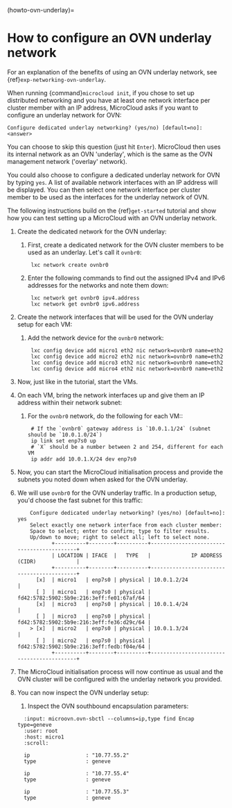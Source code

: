 (howto-ovn-underlay)=
# How to configure an OVN underlay network

For an explanation of the benefits of using an OVN underlay network, see {ref}`exp-networking-ovn-underlay`. 

When running {command}`microcloud init`, if you chose to set up distributed networking and you have at least one network interface per cluster member with an IP address, MicroCloud asks if you want to configure an underlay network for OVN:

`Configure dedicated underlay networking? (yes/no) [default=no]: <answer>`

You can choose to skip this question (just hit `Enter`). MicroCloud then uses its internal network as an OVN 'underlay', which is the same as the OVN management network ('overlay' network).

You could also choose to configure a dedicated underlay network for OVN by typing `yes`. A list of available network interfaces with an IP address will be displayed.
You can then select one network interface per cluster member to be used as the interfaces for the underlay network of OVN.

The following instructions build on the {ref}`get-started` tutorial and show how you can test setting up a MicroCloud with an OVN underlay network.

1. Create the dedicated network for the OVN underlay:

   1. First, create a dedicated network for the OVN cluster members to be used as an underlay. Let's call it `ovnbr0`:

           lxc network create ovnbr0

   1. Enter the following commands to find out the assigned IPv4 and IPv6 addresses for the networks and note them down:

           lxc network get ovnbr0 ipv4.address
           lxc network get ovnbr0 ipv6.address

1. Create the network interfaces that will be used for the OVN underlay setup for each VM:

   1. Add the network device for the `ovnbr0` network:

           lxc config device add micro1 eth2 nic network=ovnbr0 name=eth2
           lxc config device add micro2 eth2 nic network=ovnbr0 name=eth2
           lxc config device add micro3 eth2 nic network=ovnbr0 name=eth2
           lxc config device add micro4 eth2 nic network=ovnbr0 name=eth2

1. Now, just like in the tutorial, start the VMs.
1. On each VM, bring the network interfaces up and give them an IP address within their network subnet:

   1. For the `ovnbr0` network, do the following for each VM::

           # If the `ovnbr0` gateway address is `10.0.1.1/24` (subnet should be `10.0.1.0/24`)
           ip link set enp7s0 up
           # `X` should be a number between 2 and 254, different for each VM
           ip addr add 10.0.1.X/24 dev enp7s0

1. Now, you can start the MicroCloud initialisation process and provide the subnets you noted down when asked for the OVN underlay.
1. We will use `ovnbr0` for the OVN underlay traffic. In a production setup, you'd choose the fast subnet for this traffic:

           Configure dedicated underlay networking? (yes/no) [default=no]: yes
           Select exactly one network interface from each cluster member:
           Space to select; enter to confirm; type to filter results.
           Up/down to move; right to select all; left to select none.
                  +----------+--------+----------+-------------------------------------------+
                  | LOCATION | IFACE  |   TYPE   |             IP ADDRESS (CIDR)             |
                  +----------+--------+----------+-------------------------------------------+
             [x]  | micro1   | enp7s0 | physical | 10.0.1.2/24                               |
             [ ]  | micro1   | enp7s0 | physical | fd42:5782:5902:5b9e:216:3eff:fe01:67af/64 |
             [x]  | micro3   | enp7s0 | physical | 10.0.1.4/24                               |
             [ ]  | micro3   | enp7s0 | physical | fd42:5782:5902:5b9e:216:3eff:fe36:d29c/64 |
           > [x]  | micro2   | enp7s0 | physical | 10.0.1.3/24                               |
             [ ]  | micro2   | enp7s0 | physical | fd42:5782:5902:5b9e:216:3eff:fedb:f04e/64 |
                  +----------+--------+----------+-------------------------------------------+

1. The MicroCloud initialisation process will now continue as usual and the OVN cluster will be configured with the underlay network you provided.
1. You can now inspect the OVN underlay setup:

   1. Inspect the OVN southbound encapsulation parameters:

     ```{terminal}
       :input: microovn.ovn-sbctl --columns=ip,type find Encap type=geneve
       :user: root
       :host: micro1
       :scroll:

       ip                  : "10.77.55.2"
       type                : geneve

       ip                  : "10.77.55.4"
       type                : geneve

       ip                  : "10.77.55.3"
       type                : geneve
     ```